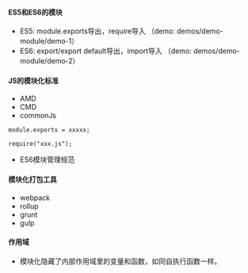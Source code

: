 #### ES5和ES6的模块
* ES5: module.exports导出，require导入 （demo: demos/demo-module/demo-1）
* ES6: export/export default导出，import导入  （demo: demos/demo-module/demo-2）
#### JS的模块化标准
* AMD
* CMD
* commonJs
```
module.exports = xxxxx;

require("xxx.js");
```
* ES6模块管理规范
#### 模块化打包工具
* webpack
* rollup
* grunt
* gulp
#### 作用域
* 模块化隐藏了内部作用域里的变量和函数，如同自执行函数一样。
